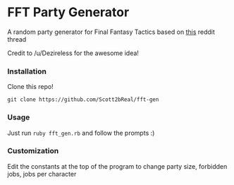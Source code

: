 # FFT Party Generator

A random party generator for Final Fantasy Tactics based on [this](https://www.reddit.com/r/finalfantasytactics/comments/q7dl5a/thought_of_an_interesting_playthough_challenge/) reddit thread

Credit to /u/Dezireless for the awesome idea!

### Installation

Clone this repo!

`git clone https://github.com/Scott2bReal/fft-gen`

### Usage

Just run `ruby fft_gen.rb` and follow the prompts :)

### Customization

Edit the constants at the top of the program to change party size, forbidden
jobs, jobs per character
